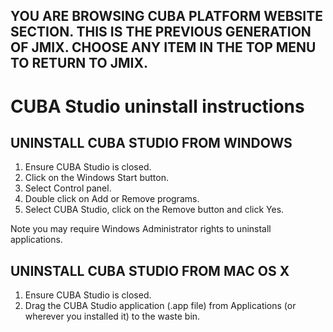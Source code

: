 ## YOU ARE BROWSING CUBA PLATFORM WEBSITE SECTION. THIS IS THE PREVIOUS GENERATION OF JMIX. CHOOSE ANY ITEM IN THE TOP MENU TO RETURN TO JMIX.

# CUBA Studio uninstall instructions

## UNINSTALL CUBA STUDIO FROM WINDOWS
1. Ensure CUBA Studio is closed.
2. Click on the Windows Start button.
3. Select Control panel.
4. Double click on Add or Remove programs.
5. Select CUBA Studio, click on the Remove button and click Yes.

Note you may require Windows Administrator rights to uninstall applications.

## UNINSTALL CUBA STUDIO FROM MAC OS X

1. Ensure CUBA Studio is closed.
2. Drag the CUBA Studio application (.app file) from Applications (or wherever you installed it) to the waste bin.
